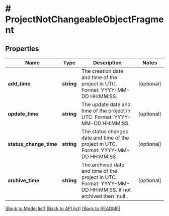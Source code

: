 # # ProjectNotChangeableObjectFragment

## Properties

Name | Type | Description | Notes
------------ | ------------- | ------------- | -------------
**add_time** | **string** | The creation date and time of the project in UTC. Format: YYYY-MM-DD HH:MM:SS. | [optional]
**update_time** | **string** | The update date and time of the project in UTC. Format: YYYY-MM-DD HH:MM:SS. | [optional]
**status_change_time** | **string** | The status changed date and time of the project in UTC. Format: YYYY-MM-DD HH:MM:SS. | [optional]
**archive_time** | **string** | The archived date and time of the project in UTC. Format: YYYY-MM-DD HH:MM:SS. If not archived then &#39;null&#39;. | [optional]

[[Back to Model list]](../../README.md#models) [[Back to API list]](../../README.md#endpoints) [[Back to README]](../../README.md)
